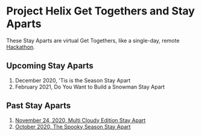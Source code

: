 # Project Helix Get Togethers and Stay Aparts

These Stay Aparts are virtual Get Togethers, like a single-day, remote [Hackathon](../hackathons/README.md).

## Upcoming Stay Aparts

1. December 2020, 'Tis is the Season Stay Apart
1. February 2021, Do You Want to Build a Snowman Stay Apart

## Past Stay Aparts

1. [November 24, 2020, Multi Cloudy Edition Stay Apart](2-cloudy.md)
1. [October 2020, The Spooky Season Stay Apart](1-spooky.md)
